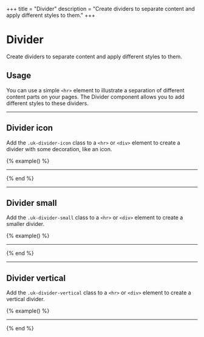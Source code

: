 +++
title = "Divider"
description = "Create dividers to separate content and apply different styles to them."
+++

# Divider

<p class="uk-text-lead">Create dividers to separate content and apply different styles to them.</p>

## Usage

You can use a simple `<hr>` element to illustrate a separation of different content parts on your pages. The Divider component allows you to add different styles to these dividers.

***

## Divider icon

Add the `.uk-divider-icon` class to a `<hr>` or `<div>` element to create a divider with some decoration, like an icon.

{% example() %}
<hr class="uk-divider-icon">
{% end %}

***

## Divider small

Add the `.uk-divider-small` class to a `<hr>` or `<div>` element to create a smaller divider.

{% example() %}
<hr class="uk-divider-small">
{% end %}

***

## Divider vertical

Add the `.uk-divider-vertical` class to a `<hr>` or `<div>` element to create a vertical divider.

{% example() %}
<hr class="uk-divider-vertical">
{% end %}
